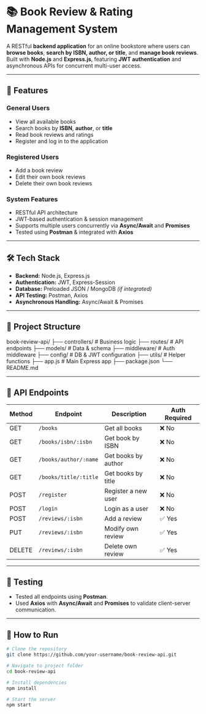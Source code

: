 # 📚 Book Review & Rating Management System

A RESTful **backend application** for an online bookstore where users can **browse books**, **search by ISBN, author, or title**, and **manage book reviews**.  
Built with **Node.js** and **Express.js**, featuring **JWT authentication** and asynchronous APIs for concurrent multi-user access.

---

## 🚀 Features

### **General Users**
- View all available books
- Search books by **ISBN**, **author**, or **title**
- Read book reviews and ratings
- Register and log in to the application

### **Registered Users**
- Add a book review
- Edit their own book reviews
- Delete their own book reviews

### **System Features**
- RESTful API architecture
- JWT-based authentication & session management
- Supports multiple users concurrently via **Async/Await** and **Promises**
- Tested using **Postman** & integrated with **Axios**

---

## 🛠️ Tech Stack

- **Backend:** Node.js, Express.js
- **Authentication:** JWT, Express-Session
- **Database:** Preloaded JSON / MongoDB *(if integrated)*
- **API Testing:** Postman, Axios
- **Asynchronous Handling:** Async/Await & Promises

---

## 📂 Project Structure

book-review-api/
├── controllers/ # Business logic
├── routes/ # API endpoints
├── models/ # Data & schema
├── middleware/ # Auth middleware
├── config/ # DB & JWT configuration
├── utils/ # Helper functions
├── app.js # Main Express app
├── package.json
└── README.md


---

## 🔑 API Endpoints

| **Method** | **Endpoint**         | **Description**                  | **Auth Required** |
|------------|----------------------|-----------------------------------|-------------------|
| GET       | `/books`            | Get all books                     | ❌ No |
| GET       | `/books/isbn/:isbn` | Get book by ISBN                 | ❌ No |
| GET       | `/books/author/:name` | Get books by author            | ❌ No |
| GET       | `/books/title/:title` | Get books by title            | ❌ No |
| POST      | `/register`        | Register a new user              | ❌ No |
| POST      | `/login`          | Login as a user                  | ❌ No |
| POST      | `/reviews/:isbn` | Add a review                     | ✅ Yes |
| PUT       | `/reviews/:isbn` | Modify own review               | ✅ Yes |
| DELETE    | `/reviews/:isbn` | Delete own review               | ✅ Yes |

---

## 🧪 Testing

- Tested all endpoints using **Postman**.
- Used **Axios** with **Async/Await** and **Promises** to validate client-server communication.

---

## 📌 How to Run

```bash
# Clone the repository
git clone https://github.com/your-username/book-review-api.git

# Navigate to project folder
cd book-review-api

# Install dependencies
npm install

# Start the server
npm start
